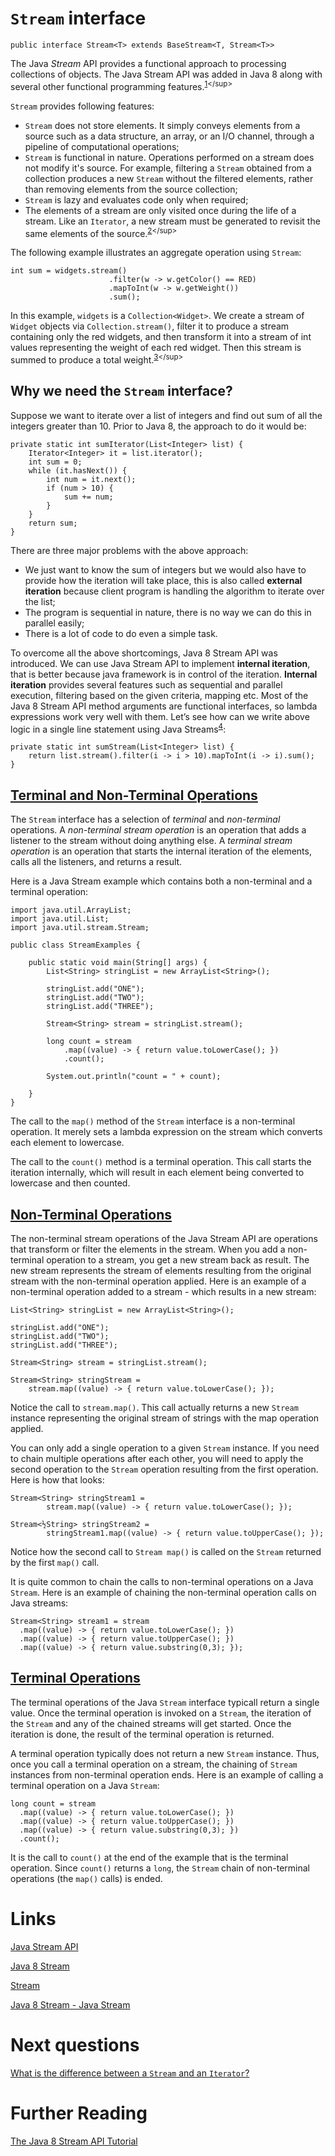 # `Stream` interface
```
public interface Stream<T> extends BaseStream<T, Stream<T>>
```

The Java *Stream* API provides a functional approach to processing collections of objects. The Java Stream API was added in Java 8 along with several other functional programming features.<sup>[1](https://jenkov.com/tutorials/java-functional-programming/streams.html#:~:text=The%20Java%20Stream%20API%20provides%20a%20functional%20approach%20to%20processing%20collections%20of%20objects.%20The%20Java%20Stream%20API%20was%20added%20in%20Java%208%20along%20with%20several%20other%20functional%20programming%20features.)</sup>

`Stream` provides following features:
- `Stream` does not store elements. It simply conveys elements from a source such as a data structure, an array, or an I/O channel, through a pipeline of computational operations;
- `Stream` is functional in nature. Operations performed on a stream does not modify it's source. For example, filtering a `Stream` obtained from a collection produces a new `Stream` without the filtered elements, rather than removing elements from the source collection;
- `Stream` is lazy and evaluates code only when required;
- The elements of a stream are only visited once during the life of a stream. Like an `Iterator`, a new stream must be generated to revisit the same elements of the source.<sup>[2](https://www.javatpoint.com/java-8-stream#:~:text=Stream%20provides%20following,of%20the%20source.)</sup>

The following example illustrates an aggregate operation using `Stream`:
```
int sum = widgets.stream()
                      .filter(w -> w.getColor() == RED)
                      .mapToInt(w -> w.getWeight())
                      .sum();
```

In this example, `widgets` is a `Collection<Widget>`. We create a stream of `Widget` objects via `Collection.stream()`, filter it to produce a stream containing only the red widgets, and then transform it into a stream of int values representing the weight of each red widget. Then this stream is summed to produce a total weight.<sup>[3](https://docs.oracle.com/javase/8/docs/api/java/util/stream/Stream.html#:~:text=In%20this%20example,a%20total%20weight.)</sup>

## Why we need the `Stream` interface? 
Suppose we want to iterate over a list of integers and find out sum of all the integers greater than 10. Prior to Java 8, the approach to do it would be:
```
private static int sumIterator(List<Integer> list) {
	Iterator<Integer> it = list.iterator();
	int sum = 0;
	while (it.hasNext()) {
		int num = it.next();
		if (num > 10) {
			sum += num;
		}
	}
	return sum;
}
```

There are three major problems with the above approach:
- We just want to know the sum of integers but we would also have to provide how the iteration will take place, this is also called **external iteration** because client program is handling the algorithm to iterate over the list;
- The program is sequential in nature, there is no way we can do this in parallel easily;
- There is a lot of code to do even a simple task.

To overcome all the above shortcomings, Java 8 Stream API was introduced. We can use Java Stream API to implement **internal iteration**, that is better because java framework is in control of the iteration. **Internal iteration** provides several features such as sequential and parallel execution, filtering based on the given criteria, mapping etc. Most of the Java 8 Stream API method arguments are functional interfaces, so lambda expressions work very well with them. Let’s see how can we write above logic in a single line statement using Java Streams<sup>[4](https://www.digitalocean.com/community/tutorials/java-8-stream#java-stream:~:text=Suppose%20we%20want%20to%20iterate%20over%20a%20list%20of%20integers%20and%20find%20out%20sum%20of%20all%20the%20integers%20greater%20than%2010.%20Prior%20to%20Java%208%2C%20the%20approach%20to%20do%20it%20would%20be%3A)</sup>:
```
private static int sumStream(List<Integer> list) {
	return list.stream().filter(i -> i > 10).mapToInt(i -> i).sum();
}
```

## [Terminal and Non-Terminal Operations](https://jenkov.com/tutorials/java-functional-programming/streams.html#:~:text=a%20Stream%20instance.-,Terminal%20and%20Non%2DTerminal%20Operations,-The%20Stream%20interface)

The `Stream` interface has a selection of *terminal* and *non-terminal* operations. A *non-terminal stream operation* is an operation that adds a listener to the stream without doing anything else. A *terminal stream operation* is an operation that starts the internal iteration of the elements, calls all the listeners, and returns a result.

Here is a Java Stream example which contains both a non-terminal and a terminal operation:
```
import java.util.ArrayList;
import java.util.List;
import java.util.stream.Stream;

public class StreamExamples {

    public static void main(String[] args) {
        List<String> stringList = new ArrayList<String>();

        stringList.add("ONE");
        stringList.add("TWO");
        stringList.add("THREE");

        Stream<String> stream = stringList.stream();

        long count = stream
            .map((value) -> { return value.toLowerCase(); })
            .count();

        System.out.println("count = " + count);

    }
}
```

The call to the `map()` method of the `Stream` interface is a non-terminal operation. It merely sets a lambda expression on the stream which converts each element to lowercase.

The call to the `count()` method is a terminal operation. This call starts the iteration internally, which will result in each element being converted to lowercase and then counted.

## [Non-Terminal Operations](https://jenkov.com/tutorials/java-functional-programming/streams.html#:~:text=non%2Dterminal%20operation.-,Non%2DTerminal%20Operations,-The%20non%2Dterminal)
The non-terminal stream operations of the Java Stream API are operations that transform or filter the elements in the stream. When you add a non-terminal operation to a stream, you get a new stream back as result. The new stream represents the stream of elements resulting from the original stream with the non-terminal operation applied. Here is an example of a non-terminal operation added to a stream - which results in a new stream:
```
List<String> stringList = new ArrayList<String>();

stringList.add("ONE");
stringList.add("TWO");
stringList.add("THREE");
    
Stream<String> stream = stringList.stream();
    
Stream<String> stringStream =
    stream.map((value) -> { return value.toLowerCase(); });
```

Notice the call to `stream.map()`. This call actually returns a new `Stream` instance representing the original stream of strings with the map operation applied. 

You can only add a single operation to a given `Stream` instance. If you need to chain multiple operations after each other, you will need to apply the second operation to the `Stream` operation resulting from the first operation. Here is how that looks:
```
Stream<String> stringStream1 =
        stream.map((value) -> { return value.toLowerCase(); });

Stream<½String> stringStream2 =
        stringStream1.map((value) -> { return value.toUpperCase(); });
```

Notice how the second call to `Stream map()` is called on the `Stream` returned by the first `map()` call.

It is quite common to chain the calls to non-terminal operations on a Java `Stream`. Here is an example of chaining the non-terminal operation calls on Java streams:
```
Stream<String> stream1 = stream
  .map((value) -> { return value.toLowerCase(); })
  .map((value) -> { return value.toUpperCase(); })
  .map((value) -> { return value.substring(0,3); });
```

## [Terminal Operations](https://jenkov.com/tutorials/java-functional-programming/streams.html#:~:text=The%20terminal%20operations)
The terminal operations of the Java `Stream` interface typicall return a single value. Once the terminal operation is invoked on a `Stream`, the iteration of the `Stream` and any of the chained streams will get started. Once the iteration is done, the result of the terminal operation is returned.

A terminal operation typically does not return a new `Stream` instance. Thus, once you call a terminal operation on a stream, the chaining of `Stream` instances from non-terminal operation ends. Here is an example of calling a terminal operation on a Java `Stream`:
```
long count = stream
  .map((value) -> { return value.toLowerCase(); })
  .map((value) -> { return value.toUpperCase(); })
  .map((value) -> { return value.substring(0,3); })
  .count();
```

It is the call to `count()` at the end of the example that is the terminal operation. Since `count()` returns a `long`, the `Stream` chain of non-terminal operations (the `map()` calls) is ended.

# Links
[Java Stream API](https://jenkov.com/tutorials/java-functional-programming/streams.html)

[Java 8 Stream](https://www.javatpoint.com/java-8-stream)

[Stream](https://docs.oracle.com/javase/8/docs/api/java/util/stream/Stream.html)

[Java 8 Stream - Java Stream](https://www.digitalocean.com/community/tutorials/java-8-stream)

# Next questions
[What is the difference between a `Stream` and an `Iterator`?](https://github.com/Kirchhoff-/Android-Interview-Questions/blob/master/Java/What%20is%20the%20difference%20between%20a%20Stream%20and%20an%20Iterator.md)

# Further Reading
[The Java 8 Stream API Tutorial](https://www.baeldung.com/java-8-streams)
